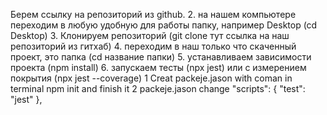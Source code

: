 Берем ссылку на репозиторий из github. 2.
на нашем компьютере переходим в любую удобную для работы папку, например Desktop (cd Desktop) 3. Клонируем репозиторий (git clone тут ссылка на наш репозиторий из гитхаб) 4. переходим в наш только что скаченный проект, это папка (cd название папки) 5. устанавливаем зависимости проекта (npm install) 6. запускаем тесты (npx jest) или с измерением покрытия (npx jest --coverage)
1 Creat packeje.jason with coman in terminal npm init and finish it
2 packeje.jason change "scripts": {
"test": "jest"
},
